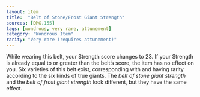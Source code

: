 ```yaml
---
layout: item
title:  "Belt of Stone/Frost Giant Strength"
sources: [DMG.155]
tags: [wondrous, very rare, attunement]
category: "Wondrous Item"
rarity: "Very rare (requires attunement)"
---
```


While wearing this belt, your Strength score changes to 23. If your Strength is already equal to or greater than the belt’s score, the item has no effect on you. Six varieties of this belt exist, corresponding with and having rarity according to the six kinds of true giants. The *belt of stone giant strength* and the *belt of frost giant strength* look different, but they have the same effect.